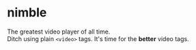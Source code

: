 # nimble
The greatest video player of all time.
<br>
Ditch using plain `<video>` tags. It's time for the **better** video tags.
<br>
